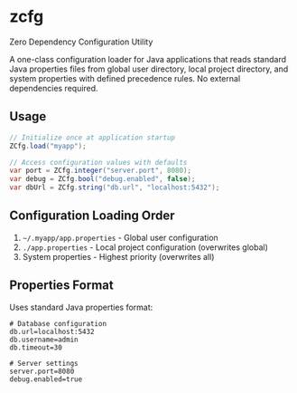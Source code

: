 # zcfg
Zero Dependency Configuration Utility

A one-class configuration loader for Java applications that reads standard Java properties files from global user directory, local project directory, and system properties with defined precedence rules. No external dependencies required.

## Usage

```java
// Initialize once at application startup
ZCfg.load("myapp");

// Access configuration values with defaults
var port = ZCfg.integer("server.port", 8080);
var debug = ZCfg.bool("debug.enabled", false);
var dbUrl = ZCfg.string("db.url", "localhost:5432");
```

## Configuration Loading Order

1. `~/.myapp/app.properties` - Global user configuration
2. `./app.properties` - Local project configuration (overwrites global)
3. System properties - Highest priority (overwrites all)

## Properties Format

Uses standard Java properties format:

```properties
# Database configuration
db.url=localhost:5432
db.username=admin
db.timeout=30

# Server settings
server.port=8080
debug.enabled=true
```
